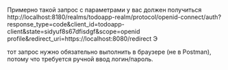 Примерно такой запрос с параметрами у вас должен получиться
http://localhost:8180/realms/todoapp-realm/protocol/openid-connect/auth?
response_type=code&client_id=todoapp-client&state=sidyuf8s67dfisdgf&scope=openid profile&redirect_uri=https://localhost:8080/redirect Э



тот запрос нужно обязательно выполнить в браузере (не в Postman), потому что требуется ручной ввод логин/пароль.
